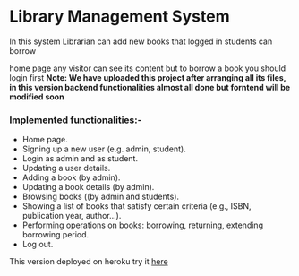 # Library Management System
In this system Librarian can add new books that logged in students can borrow

home page any visitor can see its content but to borrow a book you should login first
**Note: We have uploaded this project after arranging all its files, in this version backend functionalities almost all done but forntend will be modified soon**

### Implemented functionalities:-
- Home page. 
- Signing up a new user (e.g. admin, student). 
- Login as admin and as student. 
- Updating a user details. 
- Adding a book (by admin). 
- Updating a book details (by admin). 
- Browsing books ((by admin and students). 
- Showing a list of books that satisfy certain criteria (e.g., ISBN, publication year, author…). 
- Performing operations on books: borrowing, returning, extending borrowing period. 
- Log out.

This version deployed on heroku try it <a href="https://infinite-springs-37521.herokuapp.com">here</a>
